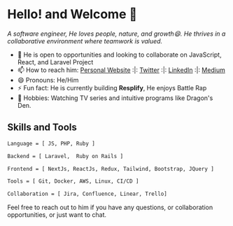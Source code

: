 # Hello! and Welcome 👋 
*A software engineer, He loves people, nature, and growth😄. He thrives in a collaborative environment where teamwork is valued.*

- 🤔 He is open to opportunities and looking to collaborate on JavaScript, React, and Laravel Project
- 📫 How to reach him: [Personal Website](https://www.mrprotocoll.me) :|: [Twitter](https://twitter.com/dprotocoll) :|:  [LinkedIn](https://www.linkedin.com/in/mrprotocoll) :|:  [Medium](https://medium.com/@mrprotocoll)
- 😄 Pronouns: He/Him
- ⚡ Fun fact: He is currently building **Resplify**, He enjoys Battle Rap
-  🌱 Hobbies: Watching TV series and intuitive programs like Dragon's Den.

## Skills and Tools

```sh
Language = [ JS, PHP, Ruby ]

Backend = [ Laravel,  Ruby on Rails ]

Frontend = [ NextJs, ReactJs, Redux, Tailwind, Bootstrap, JQuery ]

Tools = [ Git, Docker, AWS, Linux, CI/CD ]

Collaboration = [ Jira, Confluence, Linear, Trello]

```

Feel free to reach out to him if you have any questions, or collaboration opportunities, or just want to chat.
